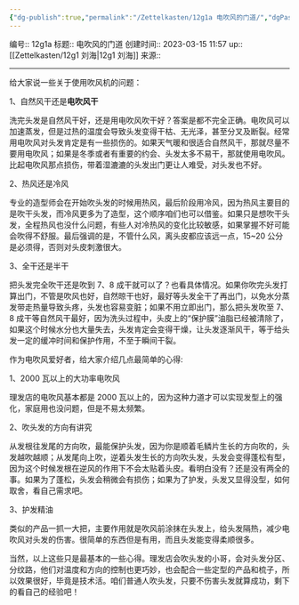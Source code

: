 ```yaml
---
{"dg-publish":true,"permalink":"/Zettelkasten/12g1a 电吹风的门道/","dgPassFrontmatter":true}
---
```


编号:: 12g1a
标题:: 电吹风的门道
创建时间:: 2023-03-15 11:57
up:: [[Zettelkasten/12g1 刘海\|12g1 刘海]]
来源:: 

---
给大家说一些关于使用吹风机的问题：

1、自然风干还是**电吹风干**

洗完头发是自然风干好，还是用电吹风吹干好？答案是都不完全正确。电吹风可以加速蒸发，但是过热的温度会导致头发变得干枯、无光泽，甚至分叉及断裂。经常用电吹风对头发肯定是有一些损伤的。如果天气暖和很适合自然风干，那就尽量不要用电吹风；如果是冬季或者有重要的约会、头发太多不易干，那就使用电吹风。比起电吹风那点损伤，带着湿漉漉的头发出门更让人难受，对头发也不好。

2、热风还是冷风

专业的造型师会在开始吹头发的时候用热风，最后阶段用冷风，因为热风主要目的是吹干头发，而冷风更多为了造型，这个顺序咱们也可以借鉴。如果只是想吹干头发，全程热风也没什么问题，有些人对冷热风的变化比较敏感，如果掌握不好可能会吹得不舒服。最后强调的是，不管什么风，离头皮都应该远一点，15~20 公分是必须得，否则对头皮刺激很大。

3、全干还是半干

把头发完全吹干还是吹到 7、8 成干就可以了？也看具体情况。如果你吹完头发打算出门，不管是吹风也好，自然晾干也好，最好等头发全干了再出门，以免水分蒸发带走热量导致头疼，头发也容易变脏；如果不用立即出门，那么把头发吹至 7、8 成干等自然风干最好，因为洗头过程中，头皮上的“保护膜”油脂已经被清除了，如果这个时候水分也大量失去，头发肯定会变得干燥，让头发逐渐风干，等于给头发一定的缓冲时间和保护作用，不至于瞬间干裂。


作为电吹风爱好者，给大家介绍几点最简单的心得:

1、2000 瓦以上的大功率电吹风

理发店的电吹风基本都是 2000 瓦以上的，因为这种力道才可以实现发型上的强化，家庭用也没问题，但是不易太频繁。

2、吹头发的方向有讲究

从发根往发尾的方向吹，最能保护头发，因为你是顺着毛鳞片生长的方向吹的，头发越吹越顺；从发尾向上吹，逆着头发生长的方向吹头发，头发会变得蓬松有型，因为这个时候发根在逆风的作用下不会太贴着头皮。看明白没有？还是没有两全的事。如果为了蓬松，头发会稍微会有损伤；如果为了护发，头发又显得没型，如何取舍，看自己需求吧。

3、护发精油

类似的产品一抓一大把，主要作用就是吹风前涂抹在头发上，给头发隔热，减少电吹风对头发的伤害。很简单的东西但是有用，而且头发能变得柔顺很多。

当然，以上这些只是最基本的一些心得。理发店会吹头发的小哥，会对头发分区、分纹路，他们对温度和方向的控制也更巧妙，也会配合一些定型的产品和梳子，所以效果很好，毕竟是技术活。咱们普通人吹头发，只要不伤害头发就算成功，剩下的看自己的经验吧！